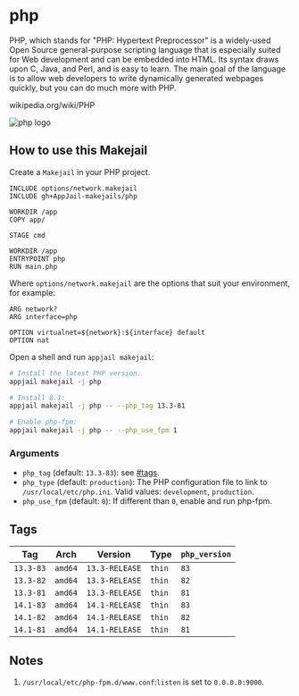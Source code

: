 # php

PHP, which stands for "PHP: Hypertext Preprocessor" is a widely-used Open Source general-purpose scripting language that is especially suited for Web development and can be embedded into HTML.  Its syntax draws upon C, Java, and Perl, and is easy to learn.  The main goal of the language is to allow web developers to write dynamically generated webpages quickly, but you can do much more with PHP.

wikipedia.org/wiki/PHP

![php logo](https://upload.wikimedia.org/wikipedia/commons/thumb/2/27/PHP-logo.svg/121px-PHP-logo.svg.png)

## How to use this Makejail

Create a `Makejail` in your PHP project.

```
INCLUDE options/network.makejail
INCLUDE gh+AppJail-makejails/php

WORKDIR /app
COPY app/

STAGE cmd

WORKDIR /app
ENTRYPOINT php
RUN main.php
```

Where `options/network.makejail` are the options that suit your environment, for example:

```
ARG network?
ARG interface=php

OPTION virtualnet=${network}:${interface} default
OPTION nat
```

Open a shell and run `appjail makejail`:

```sh
# Install the latest PHP version.
appjail makejail -j php

# Install 8.1:
appjail makejail -j php -- --php_tag 13.3-81

# Enable php-fpm:
appjail makejail -j php -- --php_use_fpm 1
```

### Arguments

* `php_tag` (default: `13.3-83`): see [#tags](#tags).
* `php_type` (default: `production`): The PHP configuration file to link to `/usr/local/etc/php.ini`. Valid values: `development`, `production`.
* `php_use_fpm` (default: `0`): If different than `0`, enable and run php-fpm.

## Tags

| Tag       | Arch    | Version        | Type   | `php_version` |
| --------- | ------- | -------------- | ------ | ------------- |
| `13.3-83` | `amd64` | `13.3-RELEASE` | `thin` |      `83`     |
| `13.3-82` | `amd64` | `13.3-RELEASE` | `thin` |      `82`     |
| `13.3-81` | `amd64` | `13.3-RELEASE` | `thin` |      `81`     |
| `14.1-83` | `amd64` | `14.1-RELEASE` | `thin` |      `83`     |
| `14.1-82` | `amd64` | `14.1-RELEASE` | `thin` |      `82`     |
| `14.1-81` | `amd64` | `14.1-RELEASE` | `thin` |      `81`     |

## Notes

1. `/usr/local/etc/php-fpm.d/www.conf`:`listen` is set to `0.0.0.0:9000`.

